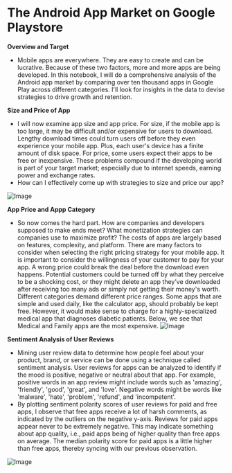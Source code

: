 # **The Android App Market on Google Playstore**

**Overview and Target**
- Mobile apps are everywhere. They are easy to create and can be lucrative. Because of these two factors, more and more apps are being developed. In this notebook, I will do a comprehensive analysis of the Android app market by comparing over ten thousand apps in Google Play across different categories. I'll look for insights in the data to devise strategies to drive growth and retention.

**Size and Price of App**
- I will now examine app size and app price. For size, if the mobile app is too large, it may be difficult and/or expensive for users to download. Lengthy download times could turn users off before they even experience your mobile app. Plus, each user's device has a finite amount of disk space. For price, some users expect their apps to be free or inexpensive. These problems compound if the developing world is part of your target market; especially due to internet speeds, earning power and exchange rates.
- How can I effectively come up with strategies to size and price our app?

![Image](https://res.cloudinary.com/dge89aqpc/image/upload/v1597287178/AA_tunw0w.png)

**App Price and Appp Category**
- So now comes the hard part. How are companies and developers supposed to make ends meet? What monetization strategies can companies use to maximize profit? The costs of apps are largely based on features, complexity, and platform. There are many factors to consider when selecting the right pricing strategy for your mobile app. It is important to consider the willingness of your customer to pay for your app. A wrong price could break the deal before the download even happens. Potential customers could be turned off by what they perceive to be a shocking cost, or they might delete an app they’ve downloaded after receiving too many ads or simply not getting their money's worth. Different categories demand different price ranges. Some apps that are simple and used daily, like the calculator app, should probably be kept free. However, it would make sense to charge for a highly-specialized medical app that diagnoses diabetic patients. Below, we see that Medical and Family apps are the most expensive.
![Image](https://res.cloudinary.com/dge89aqpc/image/upload/v1597287518/AAAA_schqds.png)

**Sentiment Analysis of User Reviews**
- Mining user review data to determine how people feel about your product, brand, or service can be done using a technique called sentiment analysis. User reviews for apps can be analyzed to identify if the mood is positive, negative or neutral about that app. For example, positive words in an app review might include words such as 'amazing', 'friendly', 'good', 'great', and 'love'. Negative words might be words like 'malware', 'hate', 'problem', 'refund', and 'incompetent'.
- By plotting sentiment polarity scores of user reviews for paid and free apps, I observe that free apps receive a lot of harsh comments, as indicated by the outliers on the negative y-axis. Reviews for paid apps appear never to be extremely negative. This may indicate something about app quality, i.e., paid apps being of higher quality than free apps on average. The median polarity score for paid apps is a little higher than free apps, thereby syncing with our previous observation.

![Image](https://res.cloudinary.com/dge89aqpc/image/upload/v1597287855/Aaaaa_pxbgoz.png)
